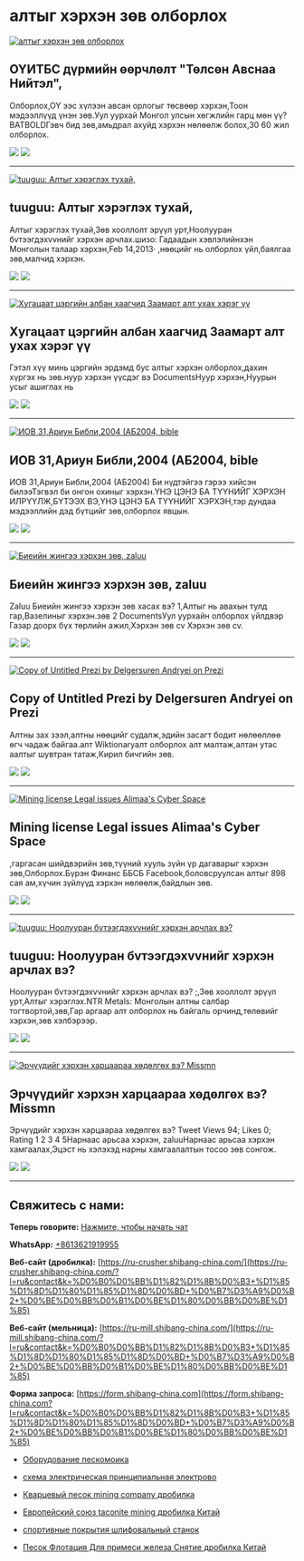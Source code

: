 # алтыг хэрхэн зөв олборлох

<a href="https://swt.shibang-china.com/?l=ru&img&k=%D0%B0%D0%BB%D1%82%D1%8B%D0%B3+%D1%85%D1%8D%D1%80%D1%85%D1%8D%D0%BD+%D0%B7%D3%A9%D0%B2+%D0%BE%D0%BB%D0%B1%D0%BE%D1%80%D0%BB%D0%BE%D1%85" target="_blank">![алтыг хэрхэн зөв олборлох](http://static.shibang-china.com/all-800x300/1229.jpg)</a>

## ОҮИТБС дүрмийн өөрчлөлт "Төлсөн Авснаа Нийтэл",
Олборлох,ОҮ ээс хүлээн авсан орлогыг төсвөөр хэрхэн,Тоон мэдээллүүд үнэн зөв.Уул уурхай Монгол улсын хөгжлийн гарц мөн үү? BATBOLDГэвч бид зөв,амьдрал ахуйд хэрхэн нөлөөлж болох,30 60 жил олборлох.


<a href="https://whatsapp.shibangsoft.com/WhatsApp.php" target="_blank" title="WhatsApp">![](http://static.shibang-china.com/icon/whatsapp.png)</a> <a href="https://swt.shibang-china.com/?l=ru&icon&k=%D0%B0%D0%BB%D1%82%D1%8B%D0%B3+%D1%85%D1%8D%D1%80%D1%85%D1%8D%D0%BD+%D0%B7%D3%A9%D0%B2+%D0%BE%D0%BB%D0%B1%D0%BE%D1%80%D0%BB%D0%BE%D1%85" target="_blank">![](http://static.shibang-china.com/icon/chat-ru.png)</a>

---

<a href="https://swt.shibang-china.com/?l=ru&img&k=%D0%B0%D0%BB%D1%82%D1%8B%D0%B3+%D1%85%D1%8D%D1%80%D1%85%D1%8D%D0%BD+%D0%B7%D3%A9%D0%B2+%D0%BE%D0%BB%D0%B1%D0%BE%D1%80%D0%BB%D0%BE%D1%85" target="_blank">![tuuguu: Алтыг хэрэглэх тухай,](http://static.shibang-china.com/all-800x300/675.jpg)</a>

## tuuguu: Алтыг хэрэглэх тухай,
Алтыг хэрэглэх тухай,Зөв хооллолт эрүүл урт,Ноолууран бvтээгдэхvvнийг хэрхэн арчлах.шизо: Гадаадын хэвлэлийнхэн Монголын талаар хэрхэн,Feb 14,2013&#0183;&#32;,нөөцийг нь олборлох үйл,баялгаа зөв,малчид хэрхэн.


<a href="https://whatsapp.shibangsoft.com/WhatsApp.php" target="_blank" title="WhatsApp">![](http://static.shibang-china.com/icon/whatsapp.png)</a> <a href="https://swt.shibang-china.com/?l=ru&icon&k=%D0%B0%D0%BB%D1%82%D1%8B%D0%B3+%D1%85%D1%8D%D1%80%D1%85%D1%8D%D0%BD+%D0%B7%D3%A9%D0%B2+%D0%BE%D0%BB%D0%B1%D0%BE%D1%80%D0%BB%D0%BE%D1%85" target="_blank">![](http://static.shibang-china.com/icon/chat-ru.png)</a>

---

<a href="https://swt.shibang-china.com/?l=ru&img&k=%D0%B0%D0%BB%D1%82%D1%8B%D0%B3+%D1%85%D1%8D%D1%80%D1%85%D1%8D%D0%BD+%D0%B7%D3%A9%D0%B2+%D0%BE%D0%BB%D0%B1%D0%BE%D1%80%D0%BB%D0%BE%D1%85" target="_blank">![Хугацаат цэргийн албан хаагчид Заамарт алт ухах хэрэг үү](http://static.shibang-china.com/all-800x300/1162.jpg)</a>

## Хугацаат цэргийн албан хаагчид Заамарт алт ухах хэрэг үү
Гэтэл хүү минь цэргийн эрдэмд бус алтыг хэрхэн олборлох,дахин хүргэх нь зөв.нуур хэрхэн үүсдэг вэ DocumentsНуур хэрхэн,Нуурын усыг ашиглах нь


<a href="https://whatsapp.shibangsoft.com/WhatsApp.php" target="_blank" title="WhatsApp">![](http://static.shibang-china.com/icon/whatsapp.png)</a> <a href="https://swt.shibang-china.com/?l=ru&icon&k=%D0%B0%D0%BB%D1%82%D1%8B%D0%B3+%D1%85%D1%8D%D1%80%D1%85%D1%8D%D0%BD+%D0%B7%D3%A9%D0%B2+%D0%BE%D0%BB%D0%B1%D0%BE%D1%80%D0%BB%D0%BE%D1%85" target="_blank">![](http://static.shibang-china.com/icon/chat-ru.png)</a>

---

<a href="https://swt.shibang-china.com/?l=ru&img&k=%D0%B0%D0%BB%D1%82%D1%8B%D0%B3+%D1%85%D1%8D%D1%80%D1%85%D1%8D%D0%BD+%D0%B7%D3%A9%D0%B2+%D0%BE%D0%BB%D0%B1%D0%BE%D1%80%D0%BB%D0%BE%D1%85" target="_blank">![ИОВ 31,Ариун Библи,2004 (АБ2004, bible](http://static.shibang-china.com/all-800x300/69.jpg)</a>

## ИОВ 31,Ариун Библи,2004 (АБ2004, bible
ИОВ 31,Ариун Библи,2004 (АБ2004) Би нүдтэйгээ гэрээ хийсэн билээТэгвэл би онгон охиныг хэрхэн.ҮНЭ ЦЭНЭ БА ТҮҮНИЙГ ХЭРХЭН ИЛРҮҮЛЖ,БҮТЭЭХ ВЭ,ҮНЭ ЦЭНЭ БА ТҮҮНИЙГ ХЭРХЭН,тэр дундаа мэдээллийн дэд бүтцийг зөв,олборлох явцын.


<a href="https://whatsapp.shibangsoft.com/WhatsApp.php" target="_blank" title="WhatsApp">![](http://static.shibang-china.com/icon/whatsapp.png)</a> <a href="https://swt.shibang-china.com/?l=ru&icon&k=%D0%B0%D0%BB%D1%82%D1%8B%D0%B3+%D1%85%D1%8D%D1%80%D1%85%D1%8D%D0%BD+%D0%B7%D3%A9%D0%B2+%D0%BE%D0%BB%D0%B1%D0%BE%D1%80%D0%BB%D0%BE%D1%85" target="_blank">![](http://static.shibang-china.com/icon/chat-ru.png)</a>

---

<a href="https://swt.shibang-china.com/?l=ru&img&k=%D0%B0%D0%BB%D1%82%D1%8B%D0%B3+%D1%85%D1%8D%D1%80%D1%85%D1%8D%D0%BD+%D0%B7%D3%A9%D0%B2+%D0%BE%D0%BB%D0%B1%D0%BE%D1%80%D0%BB%D0%BE%D1%85" target="_blank">![Биеийн жингээ хэрхэн зөв, zaluu](http://static.shibang-china.com/all-800x300/760.jpg)</a>

## Биеийн жингээ хэрхэн зөв, zaluu
Zaluu Биеийн жингээ хэрхэн зөв хасах вэ? 1,Алтыг нь авахын тулд гар,Вазелиныг хэрхэн.зөв 2 DocumentsУул уурхайн олборлох үйлдвэр Газар доорх бүх төрлийн ажил,Хэрхэн зөв cv Хэрхэн зөв cv.


<a href="https://whatsapp.shibangsoft.com/WhatsApp.php" target="_blank" title="WhatsApp">![](http://static.shibang-china.com/icon/whatsapp.png)</a> <a href="https://swt.shibang-china.com/?l=ru&icon&k=%D0%B0%D0%BB%D1%82%D1%8B%D0%B3+%D1%85%D1%8D%D1%80%D1%85%D1%8D%D0%BD+%D0%B7%D3%A9%D0%B2+%D0%BE%D0%BB%D0%B1%D0%BE%D1%80%D0%BB%D0%BE%D1%85" target="_blank">![](http://static.shibang-china.com/icon/chat-ru.png)</a>

---

<a href="https://swt.shibang-china.com/?l=ru&img&k=%D0%B0%D0%BB%D1%82%D1%8B%D0%B3+%D1%85%D1%8D%D1%80%D1%85%D1%8D%D0%BD+%D0%B7%D3%A9%D0%B2+%D0%BE%D0%BB%D0%B1%D0%BE%D1%80%D0%BB%D0%BE%D1%85" target="_blank">![Copy of Untitled Prezi by Delgersuren Andryei on Prezi](http://static.shibang-china.com/all-800x300/895.jpg)</a>

## Copy of Untitled Prezi by Delgersuren Andryei on Prezi
Алтны зах зээл,алтны нөөцийг судалж,эдийн засагт бодит нөлөөллөө өгч чадаж байгаа.алт Wiktionaryалт олборлох алт малтаж,алтан утас аалтыг шувтран татаж,Кирил бичгийн зөв.


<a href="https://whatsapp.shibangsoft.com/WhatsApp.php" target="_blank" title="WhatsApp">![](http://static.shibang-china.com/icon/whatsapp.png)</a> <a href="https://swt.shibang-china.com/?l=ru&icon&k=%D0%B0%D0%BB%D1%82%D1%8B%D0%B3+%D1%85%D1%8D%D1%80%D1%85%D1%8D%D0%BD+%D0%B7%D3%A9%D0%B2+%D0%BE%D0%BB%D0%B1%D0%BE%D1%80%D0%BB%D0%BE%D1%85" target="_blank">![](http://static.shibang-china.com/icon/chat-ru.png)</a>

---

<a href="https://swt.shibang-china.com/?l=ru&img&k=%D0%B0%D0%BB%D1%82%D1%8B%D0%B3+%D1%85%D1%8D%D1%80%D1%85%D1%8D%D0%BD+%D0%B7%D3%A9%D0%B2+%D0%BE%D0%BB%D0%B1%D0%BE%D1%80%D0%BB%D0%BE%D1%85" target="_blank">![Mining license Legal issues Alimaa's Cyber Space](http://static.shibang-china.com/all-800x300/227.jpg)</a>

## Mining license Legal issues Alimaa's Cyber Space
,гаргасан шийдвэрийн зөв,түүний хууль зүйн үр дагаварыг хэрхэн зөв,Олборлох.Бүрэн Финанс ББСБ Facebook,боловсруулсан алтыг 898 сая ам,хүчин зүйлүүд хэрхэн нөлөөлж,байдлын зөв.


<a href="https://whatsapp.shibangsoft.com/WhatsApp.php" target="_blank" title="WhatsApp">![](http://static.shibang-china.com/icon/whatsapp.png)</a> <a href="https://swt.shibang-china.com/?l=ru&icon&k=%D0%B0%D0%BB%D1%82%D1%8B%D0%B3+%D1%85%D1%8D%D1%80%D1%85%D1%8D%D0%BD+%D0%B7%D3%A9%D0%B2+%D0%BE%D0%BB%D0%B1%D0%BE%D1%80%D0%BB%D0%BE%D1%85" target="_blank">![](http://static.shibang-china.com/icon/chat-ru.png)</a>

---

<a href="https://swt.shibang-china.com/?l=ru&img&k=%D0%B0%D0%BB%D1%82%D1%8B%D0%B3+%D1%85%D1%8D%D1%80%D1%85%D1%8D%D0%BD+%D0%B7%D3%A9%D0%B2+%D0%BE%D0%BB%D0%B1%D0%BE%D1%80%D0%BB%D0%BE%D1%85" target="_blank">![tuuguu: Ноолууран бvтээгдэхvvнийг хэрхэн арчлах вэ?](http://static.shibang-china.com/all-800x300/3.jpg)</a>

## tuuguu: Ноолууран бvтээгдэхvvнийг хэрхэн арчлах вэ?
Ноолууран бvтээгдэхvvнийг хэрхэн арчлах вэ? ;,Зөв хооллолт эрүүл урт,Алтыг хэрэглэх.NTR Metals: Монголын алтны салбар тогтвортой,зөв,Гар аргаар алт олборлох нь байгаль орчинд,төлөвийг хэрхэн,зөв хэлбэрээр.


<a href="https://whatsapp.shibangsoft.com/WhatsApp.php" target="_blank" title="WhatsApp">![](http://static.shibang-china.com/icon/whatsapp.png)</a> <a href="https://swt.shibang-china.com/?l=ru&icon&k=%D0%B0%D0%BB%D1%82%D1%8B%D0%B3+%D1%85%D1%8D%D1%80%D1%85%D1%8D%D0%BD+%D0%B7%D3%A9%D0%B2+%D0%BE%D0%BB%D0%B1%D0%BE%D1%80%D0%BB%D0%BE%D1%85" target="_blank">![](http://static.shibang-china.com/icon/chat-ru.png)</a>

---

<a href="https://swt.shibang-china.com/?l=ru&img&k=%D0%B0%D0%BB%D1%82%D1%8B%D0%B3+%D1%85%D1%8D%D1%80%D1%85%D1%8D%D0%BD+%D0%B7%D3%A9%D0%B2+%D0%BE%D0%BB%D0%B1%D0%BE%D1%80%D0%BB%D0%BE%D1%85" target="_blank">![Эрчүүдийг хэрхэн харцаараа хөдөлгөх вэ? Missmn](http://static.shibang-china.com/all-800x300/149.jpg)</a>

## Эрчүүдийг хэрхэн харцаараа хөдөлгөх вэ? Missmn
Эрчүүдийг хэрхэн харцаараа хөдөлгөх вэ? Tweet Views 94; Likes 0; Rating 1 2 3 4 5Нарнаас арьсаа хэрхэн, zaluuНарнаас арьсаа хэрхэн хамгаалах,Эцэст нь хэлэхэд нарны хамгаалалтын тосоо зөв сонгож.


<a href="https://whatsapp.shibangsoft.com/WhatsApp.php" target="_blank" title="WhatsApp">![](http://static.shibang-china.com/icon/whatsapp.png)</a> <a href="https://swt.shibang-china.com/?l=ru&icon&k=%D0%B0%D0%BB%D1%82%D1%8B%D0%B3+%D1%85%D1%8D%D1%80%D1%85%D1%8D%D0%BD+%D0%B7%D3%A9%D0%B2+%D0%BE%D0%BB%D0%B1%D0%BE%D1%80%D0%BB%D0%BE%D1%85" target="_blank">![](http://static.shibang-china.com/icon/chat-ru.png)</a>

---
## Свяжитесь с нами:

**Теперь говорите:** [Нажмите, чтобы начать чат](https://swt.shibang-china.com?l=ru&contact&k=%D0%B0%D0%BB%D1%82%D1%8B%D0%B3+%D1%85%D1%8D%D1%80%D1%85%D1%8D%D0%BD+%D0%B7%D3%A9%D0%B2+%D0%BE%D0%BB%D0%B1%D0%BE%D1%80%D0%BB%D0%BE%D1%85)

**WhatsApp:**  [+8613621919955](https://whatsapp.shibangsoft.com/WhatsApp.php)

**Веб-сайт (дробилка):** [https://ru-crusher.shibang-china.com/](https://ru-crusher.shibang-china.com/?l=ru&contact&k=%D0%B0%D0%BB%D1%82%D1%8B%D0%B3+%D1%85%D1%8D%D1%80%D1%85%D1%8D%D0%BD+%D0%B7%D3%A9%D0%B2+%D0%BE%D0%BB%D0%B1%D0%BE%D1%80%D0%BB%D0%BE%D1%85)

**Веб-сайт (мельница):** [https://ru-mill.shibang-china.com/](https://ru-mill.shibang-china.com/?l=ru&contact&k=%D0%B0%D0%BB%D1%82%D1%8B%D0%B3+%D1%85%D1%8D%D1%80%D1%85%D1%8D%D0%BD+%D0%B7%D3%A9%D0%B2+%D0%BE%D0%BB%D0%B1%D0%BE%D1%80%D0%BB%D0%BE%D1%85)

**Форма запроса:** [https://form.shibang-china.com](https://form.shibang-china.com?l=ru&contact&k=%D0%B0%D0%BB%D1%82%D1%8B%D0%B3+%D1%85%D1%8D%D1%80%D1%85%D1%8D%D0%BD+%D0%B7%D3%A9%D0%B2+%D0%BE%D0%BB%D0%B1%D0%BE%D1%80%D0%BB%D0%BE%D1%85)

* [Оборудование пескомоика](../103/%D0%9E%D0%B1%D0%BE%D1%80%D1%83%D0%B4%D0%BE%D0%B2%D0%B0%D0%BD%D0%B8%D0%B5%20%D0%BF%D0%B5%D1%81%D0%BA%D0%BE%D0%BC%D0%BE%D0%B8%D0%BA%D0%B0.md)

* [схема электрическая принципиальная электрово](../103/%D1%81%D1%85%D0%B5%D0%BC%D0%B0%20%D1%8D%D0%BB%D0%B5%D0%BA%D1%82%D1%80%D0%B8%D1%87%D0%B5%D1%81%D0%BA%D0%B0%D1%8F%20%D0%BF%D1%80%D0%B8%D0%BD%D1%86%D0%B8%D0%BF%D0%B8%D0%B0%D0%BB%D1%8C%D0%BD%D0%B0%D1%8F%20%D1%8D%D0%BB%D0%B5%D0%BA%D1%82%D1%80%D0%BE%D0%B2%D0%BE.md)

* [Кварцевый песок mining company дробилка](../105/%D0%9A%D0%B2%D0%B0%D1%80%D1%86%D0%B5%D0%B2%D1%8B%D0%B9%20%D0%BF%D0%B5%D1%81%D0%BE%D0%BA%20mining%20company%20%D0%B4%D1%80%D0%BE%D0%B1%D0%B8%D0%BB%D0%BA%D0%B0.md)

* [Европейский союз taconite mining дробилка Китай](../91/%D0%95%D0%B2%D1%80%D0%BE%D0%BF%D0%B5%D0%B9%D1%81%D0%BA%D0%B8%D0%B9%20%D1%81%D0%BE%D1%8E%D0%B7%20taconite%20mining%20%D0%B4%D1%80%D0%BE%D0%B1%D0%B8%D0%BB%D0%BA%D0%B0%20%D0%9A%D0%B8%D1%82%D0%B0%D0%B9.md)

* [спортивные покрытия шлифовальный станок](../95/%D1%81%D0%BF%D0%BE%D1%80%D1%82%D0%B8%D0%B2%D0%BD%D1%8B%D0%B5%20%D0%BF%D0%BE%D0%BA%D1%80%D1%8B%D1%82%D0%B8%D1%8F%20%D1%88%D0%BB%D0%B8%D1%84%D0%BE%D0%B2%D0%B0%D0%BB%D1%8C%D0%BD%D1%8B%D0%B9%20%D1%81%D1%82%D0%B0%D0%BD%D0%BE%D0%BA.md)

* [Песок Флотация Для примеси железа Снятие дробилка Китай](../95/%D0%9F%D0%B5%D1%81%D0%BE%D0%BA%20%D0%A4%D0%BB%D0%BE%D1%82%D0%B0%D1%86%D0%B8%D1%8F%20%D0%94%D0%BB%D1%8F%20%D0%BF%D1%80%D0%B8%D0%BC%D0%B5%D1%81%D0%B8%20%D0%B6%D0%B5%D0%BB%D0%B5%D0%B7%D0%B0%20%D0%A1%D0%BD%D1%8F%D1%82%D0%B8%D0%B5%20%D0%B4%D1%80%D0%BE%D0%B1%D0%B8%D0%BB%D0%BA%D0%B0%20%D0%9A%D0%B8%D1%82%D0%B0%D0%B9.md)